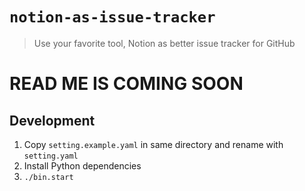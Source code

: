 # `notion-as-issue-tracker`

> Use your favorite tool, Notion as better issue tracker for GitHub

# READ ME IS COMING SOON

## Development

1. Copy `setting.example.yaml` in same directory and rename with `setting.yaml`
2. Install Python dependencies
3. `./bin.start`